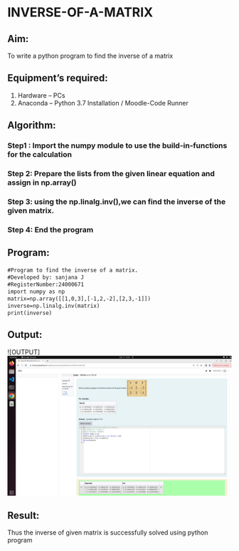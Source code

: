 # INVERSE-OF-A-MATRIX
## Aim:
To write a python program to find the inverse of a matrix
## Equipment’s required:
1. 	Hardware – PCs
2. 	Anaconda – Python 3.7 Installation / Moodle-Code Runner
## Algorithm:
### Step1 : Import the numpy module to use the build-in-functions for the calculation
### Step 2: Prepare the lists from the given linear equation and assign in np.array()
### Step 3: using the np.linalg.inv(),we can find the inverse of the given matrix.
### Step 4: End the program

## Program:
~~~
#Program to find the inverse of a matrix.
#Developed by: sanjana J
#RegisterNumber:24000671
import numpy as np 
matrix=np.array([[1,0,3],[-1,2,-2],[2,3,-1]])
inverse=np.linalg.inv(matrix)
print(inverse)

~~~
## Output: 
![OUTPUT]![Alt text](<Screenshot from 2024-12-13 10-39-09-1.png>)



## Result:
Thus the inverse of given matrix is successfully solved using python program

